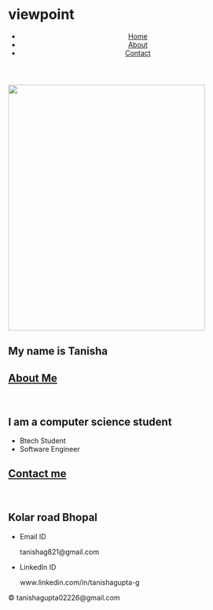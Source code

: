 # viewpoint

<html lang="en">
<head>


<meta charset="UTF-8">
<meta name="viewport" content="width=device-width, initial-scale=1.0">
<title>How to create a website using HTML and CSS</title>
<link rel="stylesheet" href="css/style.css">
</head>
<body>

<header>
<nav>
<ul>
<li><a href="#intro">Home</a></li>
<li><a href="#about">About</a></li>
<li><a href="#contact">Contact</a></li>
</ul>
</nav>
</header>
<main>
<section id="intro">
<div class="Container">
<img src="C:\Users\HP\OneDrive\Pictures\viewpoint\me.jpg" 
width="400" 
height="500" />
<!--<img src="C:\Users\HP\OneDrive\Pictures\viewpoint\me.jpg "alt="display picture ">-->
<h2>My name is Tanisha</h2>
</div> 
</section>

<section id="about">
<div class="container">
<h1><u>About Me</u></h1><br>
<p><h2>I am a computer science student</h2></p>
<ul>
<li>Btech Student </li>
<li>Software Engineer</li>

</ul>
</div>
</section>

<section id="contact">
<div class="container">
<h1><u>Contact me</u></h1><br>
<p><h2>Kolar road Bhopal</h2></p>
<ul>
<li>Email ID</li><p>tanishag821@gmail.com</p>
<li>LinkedIn ID</li><p>www.linkedin.com/in/tanishagupta-g</p>
</ul>
</div>
</section>

</main>
<footer>
<p>© tanishagupta02226@gmail.com</p>
</footer>
</body>
</html>
 
